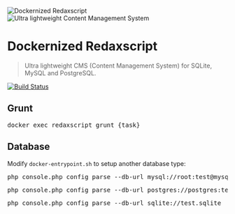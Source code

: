 ![Dockernized Redaxscript](https://dummyimage.com/1000x300/323e4c/ffffff&text=Dockernized+Redaxscript)
![Ultra lightweight Content Management System](http://dummyimage.com/1000x100/323e4c/ffffff&text=Ultra+lightweight+Content+Management+System)


Dockernized Redaxscript
=======================

> Ultra lightweight CMS (Content Management System) for SQLite, MySQL and PostgreSQL.

[![Build Status](https://img.shields.io/travis/redaxmedia/docker-redaxscript.svg?style=flat)](https://travis-ci.org/redaxmedia/docker-redaxscript)

Grunt
-----

<pre>docker exec redaxscript grunt {task}</pre>


Database
--------

Modify <code>docker-entrypoint.sh</code> to setup another database type:

<pre>php console.php config parse --db-url mysql://root:test@mysql/test</pre>

<pre>php console.php config parse --db-url postgres://postgres:test@pgsql/test</pre>

<pre>php console.php config parse --db-url sqlite://test.sqlite</pre>